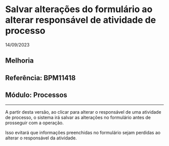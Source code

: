 # Salvar alterações do formulário ao alterar responsável de atividade de processo
14/09/2023
## Melhoria
## Referência: BPM11418
## Módulo: Processos
***

A partir desta versão, ao clicar para alterar o responsável de uma atividade de processo, o sistema irá salvar as alterações no formulário antes de prosseguir com a operação.

Isso evitará que informações preenchidas no formulário sejam perdidas ao alterar o responsável da atividade.
